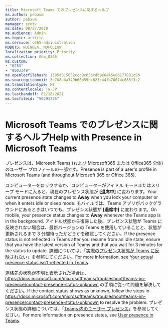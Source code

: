 ```yaml
---
title: Microsoft Teams でのプレゼンスに関するヘルプ
ms.author: pebaum
author: pebaum
manager: scotv
ms.date: 08/27/2020
ms.audience: Admin
ms.topic: article
ms.service: o365-administration
ROBOTS: NOINDEX, NOFOLLOW
localization_priority: Priority
ms.collection: Adm_O365
ms.custom:
- "6253"
- "9003349"
ms.openlocfilehash: 1385d015052ccc9c056cdb9e6a45e86177031c9b
ms.sourcegitcommit: 3c708a4a349b60b59bc623c44fb78674c685f3c2
ms.translationtype: HT
ms.contentlocale: ja-JP
ms.lasthandoff: 02/18/2021
ms.locfileid: "50291725"
---
```

# <a name="help-with-presence-in-microsoft-teams"></a><span data-ttu-id="5eaca-102">Microsoft Teams でのプレゼンスに関するヘルプ</span><span class="sxs-lookup"><span data-stu-id="5eaca-102">Help with Presence in Microsoft Teams</span></span>

<span data-ttu-id="5eaca-103">プレゼンスは、Microsoft Teams (および Microsoft365 または Office365 全体) のユーザー プロフィールの一部です。</span><span class="sxs-lookup"><span data-stu-id="5eaca-103">Presence is part of a user's profile in Microsoft Teams (and throughout Microsoft 365 or Office 365).</span></span> 

<span data-ttu-id="5eaca-104">コンピューターをロックするか、コンピューターがアイドル モードまたはスリープ モードに入ると、現在のプレゼンス状態が **[退席中]** に変わります。</span><span class="sxs-lookup"><span data-stu-id="5eaca-104">Your current presence state changes to  **Away**  when you lock your computer or when it enters idle or sleep mode.</span></span> <span data-ttu-id="5eaca-105">モバイルでは、Teams アプリがバックグラウンドにあるときはいつでも、プレゼンス状態が **[退席中]** に変わります。</span><span class="sxs-lookup"><span data-stu-id="5eaca-105">On mobile, your presence status changes to **Away**  whenever the Teams app is in the background.</span></span> <span data-ttu-id="5eaca-106">アイドル状態から復帰した後、プレゼンス状態が Teams に反映されない場合は、最新バージョンの Teams を使用していることと、状態が更新されるまで 3 分間待ったかどうかを確認してください。</span><span class="sxs-lookup"><span data-stu-id="5eaca-106">If the presence status is not reflected in Teams after you resume from an idle state, ensure that you have the latest version of Teams and that you wait for 3 minutes for the status to update.</span></span> <span data-ttu-id="5eaca-107">詳細については、「[実際のプレゼンス状態が Teams に反映されない](https://docs.microsoft.com/microsoftteams/troubleshoot/teams-im-presence/presence-not-show-actual-status)」を参照してください。</span><span class="sxs-lookup"><span data-stu-id="5eaca-107">For more information, see [Your actual presence status isn't reflected in Teams](https://docs.microsoft.com/microsoftteams/troubleshoot/teams-im-presence/presence-not-show-actual-status).</span></span>

<span data-ttu-id="5eaca-108">連絡先の状態が不明と表示された場合は、https://docs.microsoft.com/microsoftteams/troubleshoot/teams-im-presence/contact-presence-status-unknown の手順に従って問題を解決してください。</span><span class="sxs-lookup"><span data-stu-id="5eaca-108">If the contact status shows as unknown, follow the steps in https://docs.microsoft.com/microsoftteams/troubleshoot/teams-im-presence/contact-presence-status-unknown to resolve the problem.</span></span>
<span data-ttu-id="5eaca-109">プレゼンス状態の詳細については、「[Teams 内のユーザー プレゼンス](https://docs.microsoft.com/microsoftteams/presence-admins)」を参照してください。</span><span class="sxs-lookup"><span data-stu-id="5eaca-109">For more information on presence states, see [User presence in Teams](https://docs.microsoft.com/microsoftteams/presence-admins).</span></span>


